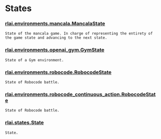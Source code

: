 # States
### [rlai.environments.mancala.MancalaState](https://github.com/MatthewGerber/rlai/tree/master/src/rlai/environments/mancala.py#L19)
```
State of the mancala game. In charge of representing the entirety of the game state and advancing to the next state.
```
### [rlai.environments.openai_gym.GymState](https://github.com/MatthewGerber/rlai/tree/master/src/rlai/environments/openai_gym.py#L38)
```
State of a Gym environment.
```
### [rlai.environments.robocode.RobocodeState](https://github.com/MatthewGerber/rlai/tree/master/src/rlai/environments/robocode.py#L485)
```
State of Robocode battle.
```
### [rlai.environments.robocode_continuous_action.RobocodeState](https://github.com/MatthewGerber/rlai/tree/master/src/rlai/environments/robocode_continuous_action.py#L509)
```
State of Robocode battle.
```
### [rlai.states.State](https://github.com/MatthewGerber/rlai/tree/master/src/rlai/states.py#L8)
```
State.
```
